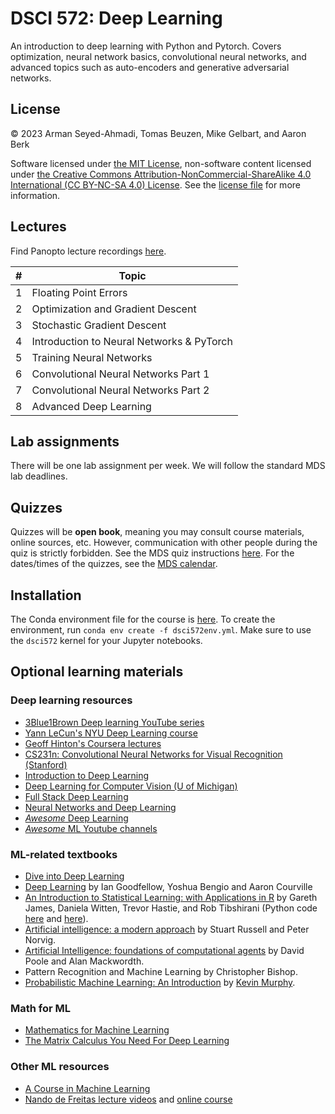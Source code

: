 # DSCI 572: Deep Learning

An introduction to deep learning with Python and Pytorch. Covers optimization, neural network basics, convolutional neural networks, and advanced topics such as auto-encoders and generative adversarial networks.

## License

© 2023 Arman Seyed-Ahmadi, Tomas Beuzen, Mike Gelbart, and Aaron Berk

Software licensed under [the MIT License](https://spdx.org/licenses/MIT.html), non-software content licensed under [the Creative Commons Attribution-NonCommercial-ShareAlike 4.0 International (CC BY-NC-SA 4.0) License](https://creativecommons.org/licenses/by-nc-sa/4.0/). See the [license file](LICENSE.md) for more information.

## Lectures

Find Panopto lecture recordings [here](https://ubc.ca.panopto.com/Panopto/Pages/Sessions/List.aspx#folderID=%22cba47cae-3d41-4c6a-be54-af010123f482%22).

| # | Topic  |
|---|--------|
| 1 | Floating Point Errors |
| 2 | Optimization and Gradient Descent |
| 3 | Stochastic Gradient Descent |
| 4 | Introduction to Neural Networks & PyTorch |
| 5 | Training Neural Networks |
| 6 | Convolutional Neural Networks Part 1 |
| 7 | Convolutional Neural Networks Part 2 |
| 8 | Advanced Deep Learning |

## Lab assignments

There will be one lab assignment per week. We will follow the standard MDS lab deadlines.

## Quizzes

Quizzes will be **open book**, meaning you may consult course materials, online sources, etc. However, communication with other people during the quiz is strictly forbidden. See the MDS quiz instructions [here](https://ubc-mds.github.io/resources_pages/quiz/). For the dates/times of the quizzes, see the [MDS calendar](https://ubc-mds.github.io/calendar/).

## Installation

The Conda environment file for the course is [here](dsci572env.yml). To create the environment, run `conda env create -f dsci572env.yml`. Make sure to use the `dsci572` kernel for your Jupyter notebooks.

## Optional learning materials

### Deep learning resources

- [3Blue1Brown Deep learning YouTube series](https://www.youtube.com/watch?v=aircAruvnKk)
- [Yann LeCun's NYU Deep Learning course](https://atcold.github.io/pytorch-Deep-Learning/)
- [Geoff Hinton's Coursera lectures](https://www.youtube.com/playlist?list=PLoRl3Ht4JOcdU872GhiYWf6jwrk_SNhz9)
- [CS231n: Convolutional Neural Networks for Visual Recognition (Stanford)](http://cs231n.github.io/)
- [Introduction to Deep Learning](https://sebastianraschka.com/blog/2021/dl-course.html)
- [Deep Learning for Computer Vision (U of Michigan)](https://web.eecs.umich.edu/~justincj/teaching/eecs498/FA2020/)
- [Full Stack Deep Learning](https://fullstackdeeplearning.com/)
- [Neural Networks and Deep Learning](http://neuralnetworksanddeeplearning.com/)
- [_Awesome_ Deep Learning](https://github.com/ChristosChristofidis/awesome-deep-learning)
- [_Awesome_ ML Youtube channels](https://github.com/JoseDeFreitas/awesome-youtubers#machine-learning)

### ML-related textbooks

- [Dive into Deep Learning](http://d2l.ai/index.html)
- [Deep Learning](http://www.deeplearningbook.org/) by Ian Goodfellow, Yoshua Bengio and Aaron Courville
- [An Introduction to Statistical Learning: with Applications in R](https://www.statlearning.com/) by Gareth James, Daniela Witten, Trevor Hastie, and Rob Tibshirani (Python code [here](https://github.com/JWarmenhoven/ISLR-python) and [here](https://github.com/mscaudill/IntroStatLearn)).
- [Artificial intelligence: a modern approach](https://aima.cs.berkeley.edu/global-index.html) by Stuart Russell and Peter Norvig.
- [Artificial Intelligence: foundations of computational agents](http://artint.info/) by David Poole and Alan Mackwordth.
- Pattern Recognition and Machine Learning by Christopher Bishop.
- [Probabilistic Machine Learning: An Introduction](https://probml.github.io/pml-book/book1.html) by [Kevin Murphy](https://www.cs.ubc.ca/~murphyk/).

### Math for ML

- [Mathematics for Machine Learning](https://mml-book.github.io/)
- [The Matrix Calculus You Need For Deep Learning](http://parrt.cs.usfca.edu/doc/matrix-calculus/index.html)

### Other ML resources

- [A Course in Machine Learning](http://ciml.info/)
- [Nando de Freitas lecture videos](https://www.youtube.com/watch?v=PlhFWT7vAEw) and [online course](https://www.cs.ox.ac.uk/people/nando.defreitas/machinelearning/)
